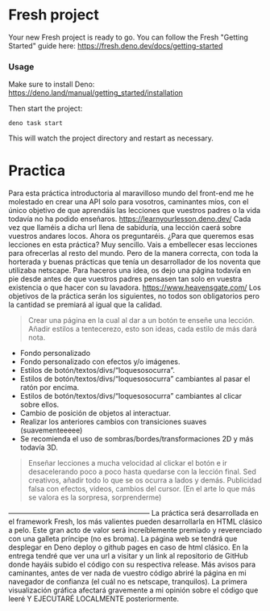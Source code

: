 # Fresh project

Your new Fresh project is ready to go. You can follow the Fresh "Getting
Started" guide here: https://fresh.deno.dev/docs/getting-started

### Usage

Make sure to install Deno: https://deno.land/manual/getting_started/installation

Then start the project:

```
deno task start
```

This will watch the project directory and restart as necessary.

# Practica

Para esta práctica introductoria al maravilloso mundo del front-end me he molestado en crear una API solo para vosotros, caminantes míos, con el único objetivo de que aprendáis las lecciones que vuestros padres o la vida todavía no ha podido enseñaros.
https://learnyourlesson.deno.dev/
Cada vez que llaméis a dicha url llena de sabiduría, una lección caerá sobre vuestros andares locos. Ahora os preguntaréis. ¿Para que queremos esas lecciones en esta práctica?
Muy sencillo.
Vais a embellecer esas lecciones para ofrecerlas al resto del mundo. Pero de la manera correcta, con toda la horterada y buenas prácticas que tenía un desarrollador de los noventa que utilizaba netscape.
Para haceros una idea, os dejo una página todavía en pie desde antes de que vuestros padres pensasen tan solo en vuestra existencia o que hacer con su lavadora.
https://www.heavensgate.com/
Los objetivos de la práctica serán los siguientes, no todos son obligatorios pero la cantidad se premiará al igual que la calidad.
> Crear una página en la cual al dar a un botón te enseñe una lección.
> Añadir estilos a tentecerezo, esto son ideas, cada estilo de más dará nota.
- Fondo personalizado
- Fondo personalizado con efectos y/o imágenes.
- Estilos de botón/textos/divs/“loquesosocurra”.
- Estilos de botón/textos/divs/“loquesosocurra” cambiantes al pasar el ratón por encima.
- Estilos de botón/textos/divs/“loquesosocurra” cambiantes al clicar sobre ellos.
- Cambio de posición de objetos al interactuar.
- Realizar los anteriores cambios con transiciones suaves (suavementeeeee)
- Se recomienda el uso de sombras/bordes/transformaciones 2D y más todavía 3D.
> Enseñar lecciones a mucha velocidad al clickar el botón e ir desacelerando poco a poco hasta quedarse con la lección final.
>Sed creativos, añadir todo lo que se os ocurra a lados y demás. Publicidad falsa con efectos, videos, cambios del cursor. (En el arte lo que más se valora es la sorpresa, sorprenderme)


————————————————————
La práctica será desarrollada en el framework Fresh, los más valientes pueden desarrollarla en HTML clásico a pelo. Este gran acto de valor será increíblemente premiado y reverenciado con una galleta príncipe (no es broma).
La página web se tendrá que desplegar en Deno deploy o github pages en caso de html clásico. En la entrega tendré que ver una url a visitar y un link al repositorio de GitHub donde hayáis subido el código con su respectiva release.
Más avisos para caminantes, antes de ver nada de vuestro código abriré la página en mi navegador de confianza (el cuál no es netscape, tranquilos). La primera visualización gráfica afectará gravemente a mi opinión sobre el código que leeré Y EJECUTARÉ LOCALMENTE posteriormente.
